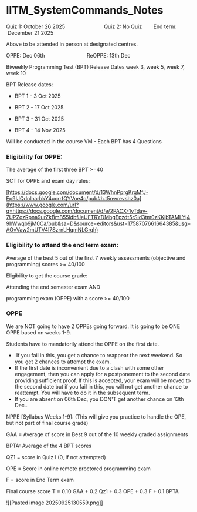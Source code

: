 # IITM_SystemCommands_Notes

Quiz 1: October 26 2025                           Quiz 2: No Quiz        End term:  December 21 2025

Above to be attended in person at designated centres.

OPPE: Dec 06th                             ReOPPE: 13th Dec

Biweekly Programming Test (BPT) Release Dates week 3, week 5, week 7, week 10

BPT Release dates:

- BPT 1 - 3 Oct 2025

- BPT 2 - 17 Oct 2025

- BPT 3 - 31 Oct 2025

- BPT 4 - 14 Nov 2025

Will be conducted in the course VM - Each BPT has 4 Questions

### Eligibility for OPPE: 
The average of the first three BPT >=40

SCT for OPPE and exam day rules:

[https://docs.google.com/document/d/13WhnPprgKrgMfJ-Ep9IJQdolharbkY4ucrrfQYVoe4c/pub#h.t5nwrevshz0a](https://www.google.com/url?q=https://docs.google.com/document/d/e/2PACX-1vTdav-7UPZozRpna9urZkBmB55ldbfJeUFTRYDMbgEpzdt5rSId3tm0zKKjbTAMLYj49hWwqb9jM0Ca/pub&sa=D&source=editors&ust=1758707661664385&usg=AOvVaw2mUTV4l7SzrnLHqmNLGrqh)

### Eligibility to attend the end term exam: 

Average of the best 5 out of the first 7 weekly assessments (objective and programming) scores >= 40/100

Eligibility to get the course grade:

Attending the end semester exam AND

programming exam (OPPE) with a score >= 40/100

### OPPE
We are NOT going to have 2 OPPEs going forward. It is going to be ONE OPPE based on weeks 1-9.

Students have to mandatorily attend the OPPE on the first date.

-  If you fail in this, you get a chance to reappear the next weekend. So you get 2 chances to attempt the exam.
- If the first date is inconvenient due to a clash with some other engagement, then you can apply for a postponement to the second date providing sufficient proof. If this is accepted, your exam will be moved to the second date but if you fail in this, you will not get another chance to reattempt. You will have to do it in the subsequent term.
- If you are absent on 06th Dec, you DON'T get another chance on 13th Dec..

NPPE [Syllabus Weeks 1-9]: (This will give you practice to handle the OPE, but not part of final course grade)

GAA = Average of score in Best 9 out of the 10 weekly graded assignments

BPTA: Average of the 4 BPT scores

QZ1 = score in Quiz I (0, if not attempted)

OPE = Score in online remote proctored programming exam

F = score in End Term exam

Final course score T = 0.10 GAA + 0.2 Qz1 + 0.3 OPE + 0.3 F + 0.1 BPTA

![[Pasted image 20250925130559.png]]